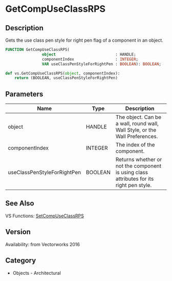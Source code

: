 # GetCompUseClassRPS

## Description
Gets the use class pen style for right pen flag of a component in an object.

```pascal
FUNCTION GetCompUseClassRPS(
				object                          : HANDLE;
				componentIndex                  : INTEGER;
				VAR useClassPenStyleForRightPen : BOOLEAN): BOOLEAN;
```

```python
def vs.GetCompUseClassRPS(object, componentIndex):
    return (BOOLEAN, useClassPenStyleForRightPen)
```

## Parameters
|Name|Type|Description|
|---|---|---|
|object|HANDLE|The object. Can be a wall, round wall, Wall Style, or the Wall Preferences.|
|componentIndex|INTEGER|The index of the component.|
|useClassPenStyleForRightPen|BOOLEAN|Returns whether or not the component is using class attributes for its right pen style.|

## See Also
VS Functions:
[SetCompUseClassRPS](SetCompUseClassRPS.md)

## Version
Availability: from Vectorworks 2016

## Category
* Objects - Architectural

